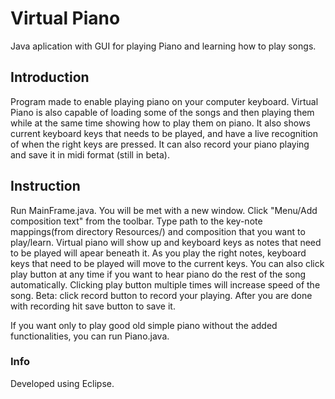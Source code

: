 # Virtual Piano
 Java aplication with GUI for playing Piano and learning how to play songs.

## Introduction
 Program made to enable playing piano on your computer keyboard. Virtual Piano is also capable of loading some of the songs and then playing them while at the same time showing how to play them on piano. It also shows current keyboard keys that needs to be played, and have a live recognition of when the right keys are pressed. It can also record your piano playing and save it in midi format (still in beta).

## Instruction
 Run MainFrame.java. You will be met with a new window. Click "Menu/Add composition text" from the toolbar. Type path to the key-note mappings(from directory Resources/) and composition that you want to play/learn. Virtual piano will show up and keyboard keys as notes that need to be played will apear beneath it. As you play the right notes, keyboard keys that need to be played will move to the current keys. You can also click play button at any time if you want to hear piano do the rest of the song automatically. Clicking play button multiple times will increase speed of the song. Beta: click record button to record your playing. After you are done with recording hit save button to save it.
 
 If you want only to play good old simple piano without the added functionalities, you can run Piano.java.

### Info
 Developed using Eclipse.
